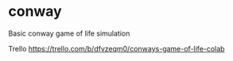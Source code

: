 # conway
Basic conway game of life simulation

Trello
https://trello.com/b/dfvzeqm0/conways-game-of-life-colab
